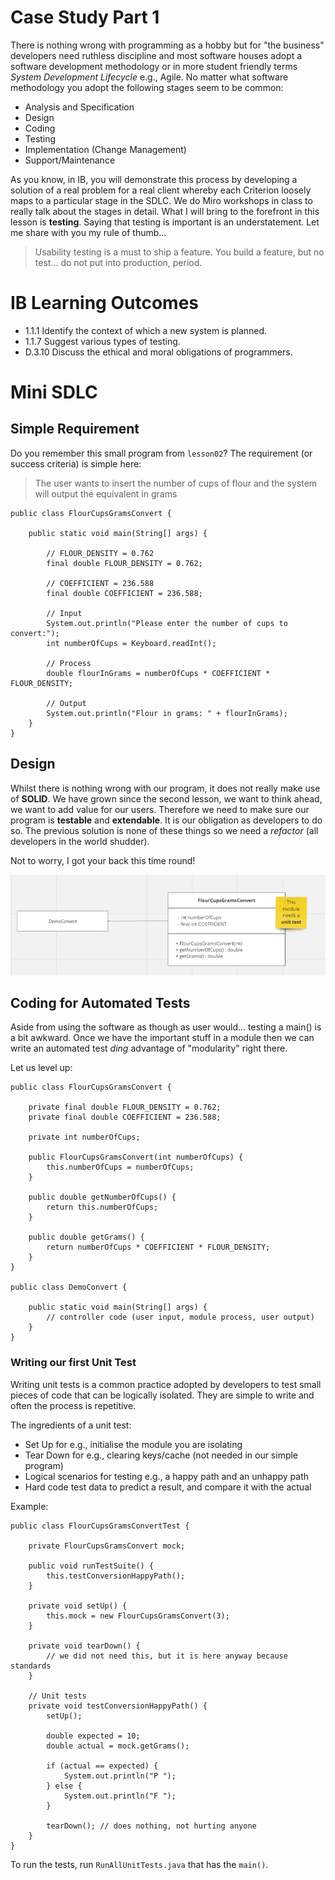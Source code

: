 # Case Study Part 1

There is nothing wrong with programming as a hobby but for "the business" developers need ruthless discipline and most software houses adopt a software development methodology or in more student friendly terms *System Development Lifecycle* e.g., Agile. No matter what software methodology you adopt the following stages seem to be common:

- Analysis and Specification
- Design
- Coding
- Testing
- Implementation (Change Management)
- Support/Maintenance

As you know, in IB, you will demonstrate this process by developing a solution of a real problem for a real client whereby each Criterion loosely maps to a particular stage in the SDLC. We do Miro workshops in class to really talk about the stages in detail. What I will bring to the forefront in this lesson is <b>testing</b>. Saying that testing is important is an understatement. Let me share with you my rule of thumb...

> Usability testing is a must to ship a feature. You build a feature, but no test... do not put into production, period.

# IB Learning Outcomes

- 1.1.1 Identify the context of which a new system is planned.
- 1.1.7 Suggest various types of testing.
- D.3.10 Discuss the ethical and moral obligations of programmers.

# Mini SDLC

## Simple Requirement

Do you remember this small program from `lesson02`? The requirement (or success criteria) is simple here:

> The user wants to insert the number of cups of flour and the system will output the equivalent in grams

```
public class FlourCupsGramsConvert {
    
    public static void main(String[] args) {
        
        // FLOUR_DENSITY = 0.762
        final double FLOUR_DENSITY = 0.762;
        
        // COEFFICIENT = 236.588
        final double COEFFICIENT = 236.588;

        // Input
        System.out.println("Please enter the number of cups to convert:");
        int numberOfCups = Keyboard.readInt();

        // Process
        double flourInGrams = numberOfCups * COEFFICIENT * FLOUR_DENSITY;

        // Output
        System.out.println("Flour in grams: " + flourInGrams);
    }
}
```

## Design

Whilst there is nothing wrong with our program, it does not really make use of <b>SOLID</b>. We have grown since the second lesson, we want to think ahead, we want to add value for our users. Therefore we need to make sure our program is <b>testable</b> and <b>extendable</b>. It is our obligation as developers to do so. The previous solution is none of these things so we need a *refactor* (all developers in the world shudder).

Not to worry, I got your back this time round!

<img src="https://github.com/stedwardscollegemt/ib-java-code-leaps-2024/blob/main/lessons/img/solid_flourcupgramconverter.PNG?raw=true"/>

## Coding for Automated Tests

Aside from using the software as though as user would... testing a main() is a bit awkward. Once we have the important stuff in a module then we can write an automated test *ding* advantage of "modularity" right there.

Let us level up:

```
public class FlourCupsGramsConvert {
    
    private final double FLOUR_DENSITY = 0.762;
    private final double COEFFICIENT = 236.588;

    private int numberOfCups;

    public FlourCupsGramsConvert(int numberOfCups) {
        this.numberOfCups = numberOfCups;
    }

    public double getNumberOfCups() {
        return this.numberOfCups;
    }

    public double getGrams() {
        return numberOfCups * COEFFICIENT * FLOUR_DENSITY;
    }
}

public class DemoConvert {
    
    public static void main(String[] args) {
        // controller code (user input, module process, user output)
    }
}
```

### Writing our first Unit Test

Writing unit tests is a common practice adopted by developers to test small pieces of code that can be logically isolated. They are simple to write and often the process is repetitive. 

The ingredients of a unit test:
- Set Up for e.g., initialise the module you are isolating
- Tear Down for e.g., clearing keys/cache (not needed in our simple program)
- Logical scenarios for testing e.g., a happy path and an unhappy path
- Hard code test data to predict a result, and compare it with the actual

Example:

```
public class FlourCupsGramsConvertTest {

    private FlourCupsGramsConvert mock;

    public void runTestSuite() {
        this.testConversionHappyPath();
    }
    
    private void setUp() {
        this.mock = new FlourCupsGramsConvert(3);
    }

    private void tearDown() {
        // we did not need this, but it is here anyway because standards
    }

    // Unit tests
    private void testConversionHappyPath() {
        setUp();
        
        double expected = 10;
        double actual = mock.getGrams();

        if (actual == expected) {
            System.out.println("P ");
        } else {
            System.out.println("F ");
        }

        tearDown(); // does nothing, not hurting anyone
    }
}
```

To run the tests, run `RunAllUnitTests.java` that has the `main()`. 




